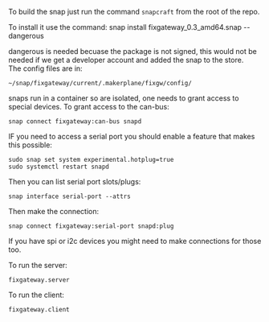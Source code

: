 
To build the snap just run the command `snapcraft` from the root of the repo.

To install it use the command:
snap install fixgateway_0.3_amd64.snap --dangerous

dangerous is needed becuase the package is not signed, this would not be needed if we get a developer account and added the snap to the store.
<br>
The config files are in:
```
~/snap/fixgateway/current/.makerplane/fixgw/config/
```

snaps run in a container so are isolated, one needs to grant access to special devices.
To grant access to the can-bus:
```
snap connect fixgateway:can-bus snapd
```

IF you need to access a serial port you should enable a feature that makes this possible:
```
sudo snap set system experimental.hotplug=true
sudo systemctl restart snapd
```

Then you can list serial port slots/plugs:
```
snap interface serial-port --attrs
```

Then make the connection:
```
snap connect fixgateway:serial-port snapd:plug
```

If you have spi or i2c devices you might need to make connections for those too.
<br>

To run the server:
```
fixgateway.server
```

To run the client:
```
fixgateway.client
```

